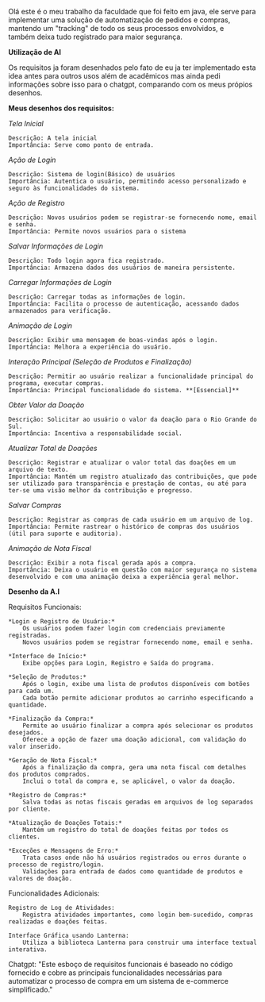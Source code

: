 Olá este é o meu trabalho da faculdade que foi feito em java, ele serve para implementar uma solução de automatização de pedidos e compras, mantendo um "tracking" de todo os seus processos envolvidos, e  
também deixa tudo registrado para maior segurança.


**Utilização de AI**

Os requisitos ja foram desenhados pelo fato de eu ja ter implementado esta idea antes para outros usos além de acadêmicos mas ainda pedi informações sobre isso para o chatgpt, comparando com os meus própios  
desenhos.

**Meus desenhos dos requisitos:**

*Tela Inicial*

    Descrição: A tela inicial
    Importância: Serve como ponto de entrada.

*Ação de Login*

    Descrição: Sistema de login(Básico) de usuários
    Importância: Autentica o usuário, permitindo acesso personalizado e seguro às funcionalidades do sistema.

*Ação de Registro*

    Descrição: Novos usuários podem se registrar-se fornecendo nome, email e senha.
    Importância: Permite novos usuários para o sistema

*Salvar Informações de Login*

    Descrição: Todo login agora fica registrado.
    Importância: Armazena dados dos usuários de maneira persistente.

*Carregar Informações de Login*

    Descrição: Carregar todas as informações de login.
    Importância: Facilita o processo de autenticação, acessando dados armazenados para verificação.

*Animação de Login*

    Descrição: Exibir uma mensagem de boas-vindas após o login.
    Importância: Melhora a experiência do usuário.

*Interação Principal (Seleção de Produtos e Finalização)*

    Descrição: Permitir ao usuário realizar a funcionalidade principal do programa, executar compras.
    Importância: Principal funcionalidade do sistema. **[Essencial]**

*Obter Valor da Doação*

    Descrição: Solicitar ao usuário o valor da doação para o Rio Grande do Sul.
    Importância: Incentiva a responsabilidade social.

*Atualizar Total de Doações*

    Descrição: Registrar e atualizar o valor total das doações em um arquivo de texto.
    Importância: Mantém um registro atualizado das contribuições, que pode ser utilizado para transparência e prestação de contas, ou até para ter-se uma visão melhor da contribuição e progresso.

*Salvar Compras*

    Descrição: Registrar as compras de cada usuário em um arquivo de log.
    Importância: Permite rastrear o histórico de compras dos usuários (útil para suporte e auditoria).

*Animação de Nota Fiscal*

    Descrição: Exibir a nota fiscal gerada após a compra.
    Importância: Deixa o usuário em questão com maior segurança no sistema desenvolvido e com uma animação deixa a experiência geral melhor.  




**Desenho da A.I**

Requisitos Funcionais:

    *Login e Registro de Usuário:*
        Os usuários podem fazer login com credenciais previamente registradas.
        Novos usuários podem se registrar fornecendo nome, email e senha.

    *Interface de Início:*
        Exibe opções para Login, Registro e Saída do programa.

    *Seleção de Produtos:*
        Após o login, exibe uma lista de produtos disponíveis com botões para cada um.
        Cada botão permite adicionar produtos ao carrinho especificando a quantidade.

    *Finalização da Compra:*
        Permite ao usuário finalizar a compra após selecionar os produtos desejados.
        Oferece a opção de fazer uma doação adicional, com validação do valor inserido.

    *Geração de Nota Fiscal:*
        Após a finalização da compra, gera uma nota fiscal com detalhes dos produtos comprados.
        Inclui o total da compra e, se aplicável, o valor da doação.

    *Registro de Compras:*
        Salva todas as notas fiscais geradas em arquivos de log separados por cliente.

    *Atualização de Doações Totais:*
        Mantém um registro do total de doações feitas por todos os clientes.

    *Exceções e Mensagens de Erro:*
        Trata casos onde não há usuários registrados ou erros durante o processo de registro/login.
        Validações para entrada de dados como quantidade de produtos e valores de doação.

Funcionalidades Adicionais:

    Registro de Log de Atividades:
        Registra atividades importantes, como login bem-sucedido, compras realizadas e doações feitas.

    Interface Gráfica usando Lanterna:
        Utiliza a biblioteca Lanterna para construir uma interface textual interativa.

Chatgpt: "Este esboço de requisitos funcionais é baseado no código fornecido e cobre as principais funcionalidades necessárias para automatizar o processo de compra em um sistema de e-commerce simplificado."
